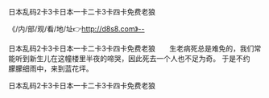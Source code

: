 日本乱码2卡3卡日本一卡二卡3卡四卡免费老狼

《/内/部/观/看/地/址👉http://d8s8.com》--

日本乱码2卡3卡日本一卡二卡3卡四卡免费老狼　　生老病死总是难免的，我们常能听到新生儿在这幢楼里半夜的啼哭，因此死去一个人也不足为奇。
于是不约　　　　朦朦细雨中，来到蓝花坪。





日本乱码2卡3卡日本一卡二卡3卡四卡免费老狼
